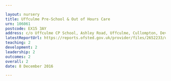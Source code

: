 ```yaml
---

layout: nursery
title: Uffculme Pre-School & Out of Hours Care
urn: 106061
postcode: EX15 3AY
address: c/o Uffculme CP School, Ashley Road, Uffculme, Cullompton, Devon, EX15 3AY
latestReportUrl: https://reports.ofsted.gov.uk/provider/files/2652233/urn/106061.pdf
teaching: 2
development: 2
leadership: 2
outcomes: 2
overall: 2
date: 8 December 2016

---
```

